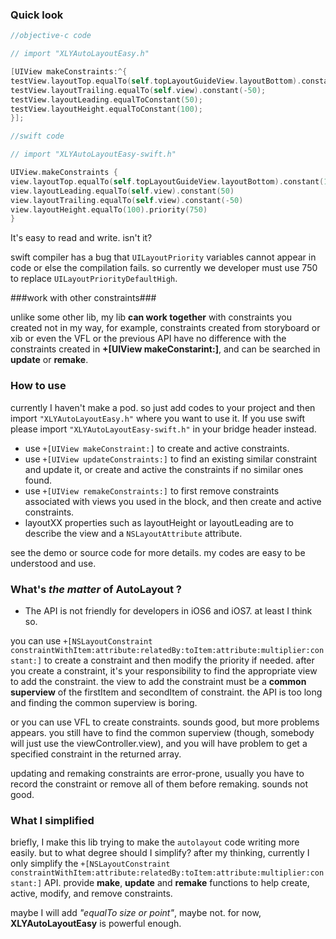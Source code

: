 
### Quick look ###

```objective-c
//objective-c code

// import "XLYAutoLayoutEasy.h"

[UIView makeConstraints:^{
testView.layoutTop.equalTo(self.topLayoutGuideView.layoutBottom).constant(50);
testView.layoutTrailing.equalTo(self.view).constant(-50);
testView.layoutLeading.equalToConstant(50);
testView.layoutHeight.equalToConstant(100);
}];
```

```swift
//swift code

// import "XLYAutoLayoutEasy-swift.h"

UIView.makeConstraints {
view.layoutTop.equalTo(self.topLayoutGuideView.layoutBottom).constant(100)
view.layoutLeading.equalTo(self.view).constant(50)
view.layoutTrailing.equalTo(self.view).constant(-50)
view.layoutHeight.equalTo(100).priority(750)
}
```
It's easy to read and write. isn't it?

swift compiler has a bug that `UILayoutPriority` variables cannot appear in code or else the compilation fails. so currently we developer must use 750 to replace `UILayoutPriorityDefaultHigh`.

###work with other constraints###

unlike some other lib, my lib **can work together** with constraints you created not in my way, for example, constraints created from storyboard or xib or even the VFL or the previous API have no difference with the constraints created in **+[UIView makeConstarint:]**, and can be searched in **update** or **remake**.

### How to use ###

currently I haven't make a pod. so just add codes to your project and then import `"XLYAutoLayoutEasy.h"` where you want to use it. If you use swift please import `"XLYAutoLayoutEasy-swift.h"` in your bridge header instead. 

* use `+[UIView makeConstraint:]` to create and active constraints. 
* use `+[UIView updateConstraints:]` to find an existing similar constraint and update it, or create and active the constraints if no similar ones found. 
* use `+[UIView remakeConstraints:]` to first remove constraints associated with views you used in the block, and then create and active constraints.
* layoutXX properties such as layoutHeight or layoutLeading are to describe the view and a `NSLayoutAttribute` attribute.

see the demo or source code for more details. my codes are easy to be understood and use.

### What's *the matter* of AutoLayout ? ###

* The API is not friendly for developers in iOS6 and iOS7. at least I think so.

you can use 
`
+[NSLayoutConstraint constraintWithItem:attribute:relatedBy:toItem:attribute:multiplier:constant:]
`
to create a constraint and then modify the priority if needed. after you create a constraint, it's your responsibility to find the appropriate view to add the constraint. the view to add the constraint must be a **common superview** of the firstItem and secondItem of constraint. the API is too long and finding the common superview is boring.

or you can use VFL to create constraints. sounds good, but more problems appears. you still have to find the common superview (though, somebody will just use the viewController.view), and you will have problem to get a specified constraint in the returned array.

updating and remaking constraints are error-prone, usually you have to record the constraint or remove all of them before remaking. sounds not good.

### What I simplified ###

briefly, I make this lib trying to make the `autolayout` code writing more easily. but to what degree should I simplify? after my thinking, currently I only simplify the `+[NSLayoutConstraint constraintWithItem:attribute:relatedBy:toItem:attribute:multiplier:constant:]` API. provide **make**, **update** and **remake** functions to help create, active, modify, and remove constraints.

maybe I will add *"equalTo size or point"*, maybe not. for now, **XLYAutoLayoutEasy** is powerful enough.

